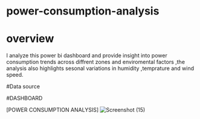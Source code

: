 # power-consumption-analysis
# overview 
I analyze this power bi dashboard and provide insight into power consumption trends across diffrent zones and enviromental factors ,the analysis also highlights sesonal variations in humidity ,temprature and wind speed.

#Data source 

#DASHBOARD 

[POWER CONSUMPTION ANALYSIS] ![Screenshot (15)](https://github.com/user-attachments/assets/93e84bad-0b13-4d77-8521-b900e43fb538)
